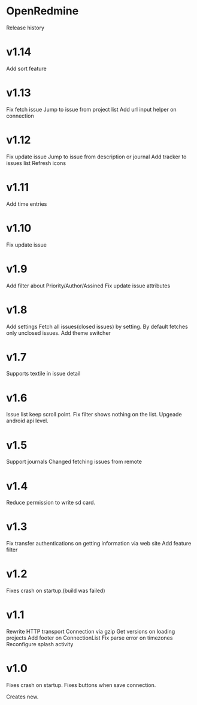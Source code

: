 OpenRedmine
===========
Release history

v1.14
===========
Add sort feature

v1.13
===========
Fix fetch issue
Jump to issue from project list
Add url input helper on connection

v1.12
===========
Fix update issue
Jump to issue from description or journal
Add tracker to issues list
Refresh icons

v1.11
===========
Add time entries

v1.10
===========
Fix update issue

v1.9
===========
Add filter about Priority/Author/Assined
Fix update issue attributes

v1.8
===========
Add settings
Fetch all issues(closed issues) by setting. By default fetches only unclosed issues.
Add theme switcher

v1.7
===========
Supports textile in issue detail

v1.6
===========
Issue list keep scroll point.
Fix filter shows nothing on the list.
Upgeade android api level.

v1.5
===========
Support journals
Changed fetching issues from remote

v1.4
===========
Reduce permission to write sd card.

v1.3
===========
Fix transfer authentications on getting information via web site
Add feature filter

v1.2
===========
Fixes crash on startup.(build was failed)

v1.1
===========
Rewrite HTTP transport
Connection via gzip
Get versions on loading projects
Add footer on ConnectionList
Fix parse error on timezones
Reconfigure splash activity

v1.0
===========
Fixes crash on startup.
Fixes buttons when save connection.

Creates new.